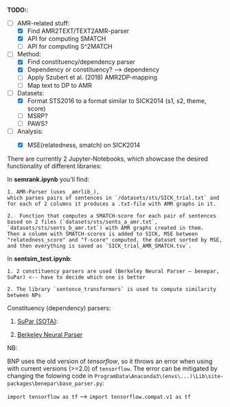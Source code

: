 **TODO:**:
- [ ] AMR-related stuff:
    - [x] Find AMR2TEXT/TEXT2AMR-parser
    - [x] API for computing SMATCH
    - [ ] API for computing S^2MATCH
- [ ] Method:
    - [x] Find constituency/dependency parser
    - [x] Dependency or constituency? --> dependency
    - [ ] Apply Szubert et al. (2018) AMR2DP-mapping
    - [ ] Map text to DP to AMR
- [ ] Datasets:
    - [x] Format STS2016 to a format similar to SICK2014 (s1, s2, theme, score)
    - [ ] MSRP?
    - [ ] PAWS?
- [ ] Analysis:
    - [x] MSE(relatedness, smatch) on SICK2014 


There are currently 2 Jupyter-Notebooks, which showcase the desired functionality of different libraries:

In **semrank.ipynb** you'll find:

    1. AMR-Parser (uses _amrlib_), 
    which parses pairs of sentences in `/datasets/sts/SICK_trial.txt` and for each of 2 columns it produces a .txt-file with AMR graphs in it.

    2.  Function that computes a SMATCH-score for each pair of sentences based on 2 files (`datasets/sts/sents_a_amr.txt`, `datasets/sts/sents_b_amr.txt`) with AMR graphs created in them.
    Then a column with SMATCH-scores is added to SICK, MSE between "relatedness_score" and "f-score" computed, the dataset sorted by MSE, and then everything is saved as `SICK_trial_AMR_SMATCH.tsv`.


In **sentsim_test.ipynb**:

    1. 2 constituency parsers are used (Berkeley Neural Parser – benepar, SuPar) <-- have to decide which one is better

    2. The library `sentence_transformers` is used to compute similarity between NPs


Constituency (dependency) parsers:

1. [SuPar (SOTA)](https://parser.readthedocs.io/en/latest/index.html):

2. [Berkeley Neural Parser](https://github.com/nikitakit/self-attentive-parser)

NB:

BNP uses the old version of _tensorflow_, so it throws an error when using with current versions (>=2.0) of `tensorflow`. The error can be mitigated by changing the folowing code in `ProgramData\Anaconda3\(envs\...)\Lib\site-packages\benepar\base_parser.py`:

`import tensorflow as tf` --> `import tensorflow.compat.v1 as tf`
